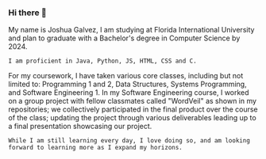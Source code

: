 ### Hi there 👋
    
My name is Joshua Galvez, I am studying at Florida International University and plan to graduate with a Bachelor's degree in Computer Science by 2024.
    
    I am proficient in Java, Python, JS, HTML, CSS and C.
    
For my coursework, I have taken various core classes, including but not limited to: Programming 1 and 2, Data Structures, Systems Programming, and Software Engineering 1. In my  Software Engineering course, I worked on a group project with fellow classmates called "WordVeil" as shown in my repositories; we collectively participated in the final product over the course of the class; updating the project through various deliverables leading up to a final presentation showcasing our project.
    
    While I am still learning every day, I love doing so, and am looking forward to learning more as I expand my horizons.
